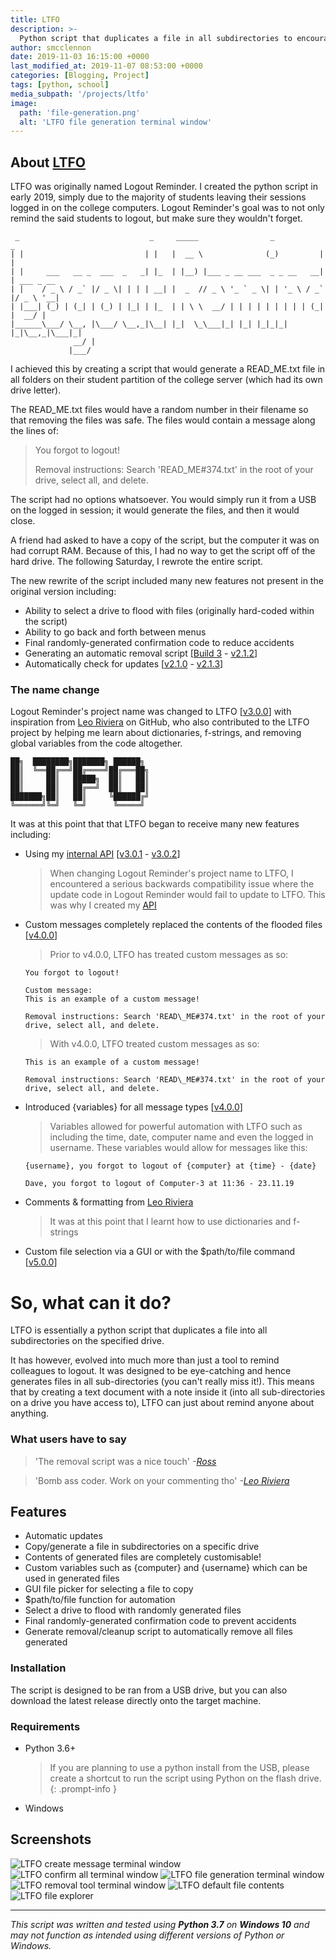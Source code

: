 ```yaml
---
title: LTFO
description: >-
  Python script that duplicates a file in all subdirectories to encourage my fellow students to log out next time.
author: smcclennon
date: 2019-11-03 16:15:00 +0000
last_modified_at: 2019-11-07 08:53:00 +0000
categories: [Blogging, Project]
tags: [python, school]
media_subpath: '/projects/ltfo'
image:
  path: 'file-generation.png'
  alt: 'LTFO file generation terminal window'
---
```


## About [LTFO](https://github.com/smcclennon/LTFO)

LTFO was originally named Logout Reminder. I created the python script in early 2019, simply due to the majority of students leaving their sessions logged in on the college computers. Logout Reminder's goal was to not only remind the said students to logout, but make sure they wouldn't forget.

```
 _                             _     _____                _           _
| |                           | |   |  __ \              (_)         | |
| |     ___   __ _  ___  _   _| |_  | |__) |___ _ __ ___  _ _ __   __| | ___ _ __
| |    / _ \ / _` |/ _ \| | | | __| |  _  // _ \ '_ ` _ \| | '_ \ / _` |/ _ \ '__|
| |___| (_) | (_| | (_) | |_| | |_  | | \ \  __/ | | | | | | | | | (_| |  __/ |
|______\___/ \__, |\___/ \__,_|\__| |_|  \_\___|_| |_| |_|_|_| |_|\__,_|\___|_|
              __/ |
             |___/
```

I achieved this by creating a script that would generate a READ\_ME.txt file in all folders on their student partition of the college server (which had its own drive letter).

The READ_ME.txt files would have a random number in their filename so that removing the files was safe. The files would contain a message along the lines of:

> You forgot to logout!
> 
> Removal instructions: Search 'READ_ME#374.txt' in the root of your drive, select all, and delete.

The script had no options whatsoever. You would simply run it from a USB on the logged in session; it would generate the files, and then it would close.

A friend had asked to have a copy of the script, but the computer it was on had corrupt RAM. Because of this, I had no way to get the script off of the hard drive. The following Saturday, I rewrote the entire script.

The new rewrite of the script included many new features not present in the original version including:

*   Ability to select a drive to flood with files (originally hard-coded within the script)
*   Ability to go back and forth between menus
*   Final randomly-generated confirmation code to reduce accidents
*   Generating an automatic removal script \[[Build 3](https://github.com/smcclennon/LTFO/releases/tag/build-3) - [v2.1.2](https://github.com/smcclennon/LTFO/releases/tag/v2.1.2)\]
*   Automatically check for updates \[[v2.1.0](https://github.com/smcclennon/LTFO/releases/tag/v2.1.0) - [v2.1.3](https://github.com/smcclennon/LTFO/releases/tag/v2.1.3)\]

### The name change

Logout Reminder's project name was changed to LTFO \[[v3.0.0](https://github.com/smcclennon/LTFO/releases/tag/v3.0.0)\] with inspiration from [Leo Riviera](https://github.com/leoriviera) on GitHub, who also contributed to the LTFO project by helping me learn about dictionaries, f-strings, and removing global variables from the code altogether.

```
██╗  ████████╗███████╗ ██████╗ 
██║  ╚══██╔══╝██╔════╝██╔═══██╗
██║     ██║   █████╗  ██║   ██║
██║     ██║   ██╔══╝  ██║   ██║
███████╗██║   ██║     ╚██████╔╝
╚══════╝╚═╝   ╚═╝      ╚═════╝ 
```

It was at this point that that LTFO began to receive many new features including:

*   Using my [internal API](/update/api) \[[v3.0.1](https://github.com/smcclennon/LTFO/releases/tag/v3.0.1) - [v3.0.2](https://github.com/smcclennon/LTFO/releases/tag/v3.0.2)\]

    > When changing Logout Reminder's project name to LTFO, I encountered a serious backwards compatibility issue where the update code in Logout Reminder would fail to update to LTFO. This was why I created my [API](/update/api)

*   Custom messages completely replaced the contents of the flooded files \[[v4.0.0](https://github.com/smcclennon/LTFO/releases/tag/v4.0.0)\]
    
    >    Prior to v4.0.0, LTFO has treated custom messages as so:

        You forgot to logout!
        
        Custom message:  
        This is an example of a custom message!
        
        Removal instructions: Search 'READ\_ME#374.txt' in the root of your drive, select all, and delete.
        
    > With v4.0.0, LTFO treated custom messages as so:

        This is an example of a custom message!
        
        Removal instructions: Search 'READ\_ME#374.txt' in the root of your drive, select all, and delete.

*   Introduced {variables} for all message types \[[v4.0.0](https://github.com/smcclennon/LTFO/releases/tag/v4.0.0)\]
    
    > Variables allowed for powerful automation with LTFO such as including the time, date, computer name and even the logged in username. These variables would allow for messages like this:
    
        {username}, you forgot to logout of {computer} at {time} - {date}
        
        Dave, you forgot to logout of Computer-3 at 11:36 - 23.11.19


*   Comments & formatting from [Leo Riviera](https://github.com/leoriviera)  
    > It was at this point that I learnt how to use dictionaries and f-strings
*   Custom file selection via a GUI or with the $path/to/file command \[[v5.0.0](https://github.com/smcclennon/LTFO/releases/tag/v5.0.0)\]

# So, what can it do?

LTFO is essentially a python script that duplicates a file into all subdirectories on the specified drive.

It has however, evolved into much more than just a tool to remind colleagues to logout. It was designed to be eye-catching and hence generates files in all sub-directories (you can't really miss it!). This means that by creating a text document with a note inside it (into all sub-directories on a drive you have access to), LTFO can just about remind anyone about anything.

### What users have to say

> 'The removal script was a nice touch' _\-[Ross](https://github.com/yuiiiiiii)_

> 'Bomb ass coder. Work on your commenting tho' _\-[Leo Riviera](https://github.com/leoriviera)_

## Features

*   Automatic updates
*   Copy/generate a file in subdirectories on a specific drive
*   Contents of generated files are completely customisable!
*   Custom variables such as {computer} and {username} which can be used in generated files
*   GUI file picker for selecting a file to copy
*   $path/to/file function for automation
*   Select a drive to flood with randomly generated files
*   Final randomly-generated confirmation code to prevent accidents
*   Generate removal/cleanup script to automatically remove all files generated

### Installation

The script is designed to be ran from a USB drive, but you can also download the latest release directly onto the target machine.

### Requirements

*   Python 3.6+
    > If you are planning to use a python install from the USB, please create a shortcut to run the script using Python on the flash drive.
    {: .prompt-info }
*   Windows

## Screenshots

![LTFO create message terminal window](create-message.png)
![LTFO confirm all terminal window](confirm-all.png)
![LTFO file generation terminal window](file-generation.png)
![LTFO removal tool terminal window](removal-tool.png)
![LTFO default file contents](document-contents.png)  
![LTFO file explorer](file-explorer.png)

- - -

_This script was written and tested using **Python 3.7** on **Windows 10** and may not function as intended using different versions of Python or Windows._